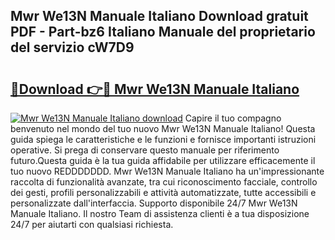 ## Mwr We13N Manuale Italiano Download gratuit PDF - Part-bz6 Italiano Manuale del proprietario del servizio cW7D9

# <h2><a href="http://df9jxr.blite.top/?on=Mwr+We13N+Manuale+Italiano">🔗Download 👉🔴 Mwr We13N Manuale Italiano</a></h2>

[![Mwr We13N Manuale Italiano download](https://i.imgur.com/lujVjoI.png)](http://df9jxr.blite.top/?on=Mwr+We13N+Manuale+Italiano)
Capire il tuo compagno benvenuto nel mondo del tuo nuovo Mwr We13N Manuale Italiano! Questa guida spiega le caratteristiche e le funzioni e fornisce importanti istruzioni operative. Si prega di conservare questo manuale per riferimento futuro.Questa guida è la tua guida affidabile per utilizzare efficacemente il tuo nuovo REDDDDDDD. Mwr We13N Manuale Italiano ha un'impressionante raccolta di funzionalità avanzate, tra cui riconoscimento facciale, controllo dei gesti, profili personalizzabili e attività automatizzate, tutte accessibili e personalizzate dall'interfaccia. Supporto disponibile 24/7 Mwr We13N Manuale Italiano. Il nostro Team di assistenza clienti è a tua disposizione 24/7 per aiutarti con qualsiasi richiesta.
